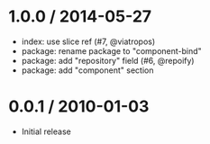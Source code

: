 1.0.0 / 2014-05-27
==================

* index: use slice ref (#7, @viatropos)
* package: rename package to "component-bind"
* package: add "repository" field (#6, @repoify)
* package: add "component" section

0.0.1 / 2010-01-03
==================

* Initial release
